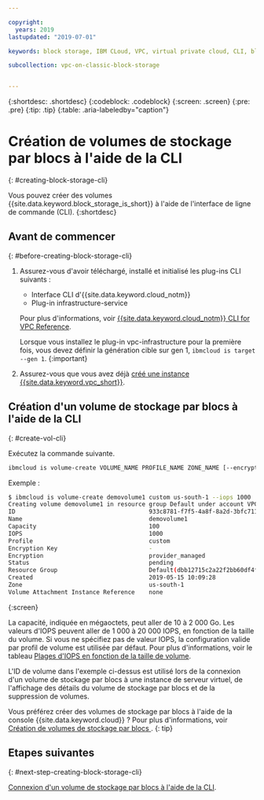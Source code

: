 ```yaml
---

copyright:
  years: 2019
lastupdated: "2019-07-01"

keywords: block storage, IBM CLoud, VPC, virtual private cloud, CLI, block storage volume, volume, IOPS

subcollection: vpc-on-classic-block-storage


---
```


{:shortdesc: .shortdesc}
{:codeblock: .codeblock}
{:screen: .screen}
{:pre: .pre}
{:tip: .tip}
{:table: .aria-labeledby="caption"}

# Création de volumes de stockage par blocs à l'aide de la CLI
{: #creating-block-storage-cli}

Vous pouvez créer des volumes {{site.data.keyword.block_storage_is_short}} à l'aide de l'interface de ligne de commande (CLI).
{:shortdesc}

## Avant de commencer
{: #before-creating-block-storage-cli}

1. Assurez-vous d'avoir téléchargé, installé et initialisé les plug-ins CLI suivants :
    * Interface CLI d'{{site.data.keyword.cloud_notm}}
    * Plug-in infrastructure-service

   Pour plus d'informations, voir [{{site.data.keyword.cloud_notm}} CLI for VPC Reference](/docs/vpc-infrastructure-cli-plugin?topic=vpc-infrastructure-cli-plugin-vpc-reference).
   
   Lorsque vous installez le plug-in vpc-infrastructure pour la première fois, vous devez définir la génération cible sur gen 1, `ibmcloud is target --gen 1`.
   {:important}
   
2. Assurez-vous que vous avez déjà [créé une instance {{site.data.keyword.vpc_short}}](/docs/vpc-on-classic?topic=vpc-on-classic-getting-started).

## Création d'un volume de stockage par blocs à l'aide de la CLI
{: #create-vol-cli}

Exécutez la commande suivante.

```bash
ibmcloud is volume-create VOLUME_NAME PROFILE_NAME ZONE_NAME [--encryption-key ENCRYPTION_KEY] [--capacity CAPACITY] [--iops IOPS] [--resource-group-id RESOURCE_GROUP_ID | --resource-group-name RESOURCE_GROUP_NAME] [--json]
```

Exemple :

```bash
$ ibmcloud is volume-create demovolume1 custom us-south-1 --iops 1000
Creating volume demovolume1 in resource group Default under account VPC 01 as user rtuser1@mycompany.com...
ID                                      933c8781-f7f5-4a8f-8a2d-3bfc711788ee
Name                                    demovolume1
Capacity                                100
IOPS                                    1000
Profile                                 custom
Encryption Key                          -
Encryption                              provider_managed
Status                                  pending
Resource Group                          Default(dbb12715c2a22f2bb60df4ffd4a543f2)
Created                                 2019-05-15 10:09:28
Zone                                    us-south-1
Volume Attachment Instance Reference    none
```
{:screen}

La capacité, indiquée en mégaoctets, peut aller de 10 à 2 000 Go.  Les valeurs d'IOPS peuvent aller de 1 000 à 20 000 IOPS, en fonction de la taille du volume. Si vous ne spécifiez pas de valeur IOPS, la configuration valide par profil de volume est utilisée par défaut. Pour plus d'informations, voir le tableau [Plages d'IOPS en fonction de la taille de volume](/docs/vpc-on-classic-block-storage?topic=vpc-on-classic-block-storage-block-storage-profiles#custom).

L'ID de volume dans l'exemple ci-dessus est utilisé lors de la connexion d'un volume de stockage par blocs à une instance de serveur virtuel, de l'affichage des détails du volume de stockage par blocs et de la suppression de volumes.

Vous préférez créer des volumes de stockage par blocs à l'aide de la console {{site.data.keyword.cloud}} ? Pour plus d'informations, voir [Création de volumes de stockage par blocs ](/docs/vpc-on-classic-block-storage?topic=vpc-on-classic-block-storage-creating-block-storage).
{: tip}

## Etapes suivantes
{: #next-step-creating-block-storage-cli}

[Connexion d'un volume de stockage par blocs à l'aide de la CLI](/docs/vpc-on-classic-block-storage?topic=vpc-on-classic-block-storage-attaching-block-storage-cli).
